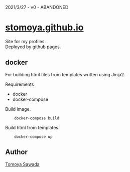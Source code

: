 
2021/3/27 - v0 - ABANDONED

# [stomoya.github.io](https://stomoya.github.io/)

Site for my profiles.  
Deployed by github pages.

## docker

For building html files from templates written using Jinja2.

Requirements

- docker
- docker-compose

Build image.

```console
    docker-compose build
```

Build html from templates.

```console
    docker-compose up
```

## Author

[Tomoya Sawada](https://github.com/STomoya)
